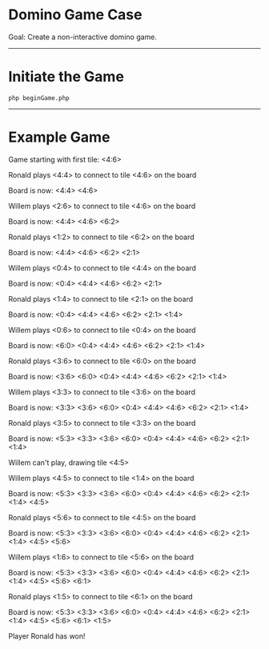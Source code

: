 # Domino Game Case

Goal: Create a non-interactive domino game. 

--- 

# Initiate the Game

`php beginGame.php`

---

# Example Game

Game starting with first tile: <4:6>

Ronald plays <4:4> to connect to tile <4:6> on the board

Board is now: <4:4> <4:6>

Willem plays <2:6> to connect to tile <4:6> on the board

Board is now: <4:4> <4:6> <6:2>

Ronald plays <1:2> to connect to tile <6:2> on the board

Board is now: <4:4> <4:6> <6:2> <2:1>

Willem plays <0:4> to connect to tile <4:4> on the board

Board is now: <0:4> <4:4> <4:6> <6:2> <2:1>

Ronald plays <1:4> to connect to tile <2:1> on the board

Board is now: <0:4> <4:4> <4:6> <6:2> <2:1> <1:4>

Willem plays <0:6> to connect to tile <0:4> on the board

Board is now: <6:0> <0:4> <4:4> <4:6> <6:2> <2:1> <1:4>

Ronald plays <3:6> to connect to tile <6:0> on the board

Board is now: <3:6> <6:0> <0:4> <4:4> <4:6> <6:2> <2:1> <1:4>

Willem plays <3:3> to connect to tile <3:6> on the board

Board is now: <3:3> <3:6> <6:0> <0:4> <4:4> <4:6> <6:2> <2:1> <1:4>

Ronald plays <3:5> to connect to tile <3:3> on the board

Board is now: <5:3> <3:3> <3:6> <6:0> <0:4> <4:4> <4:6> <6:2> <2:1> <1:4>

Willem can't play, drawing tile <4:5>

Willem plays <4:5> to connect to tile <1:4> on the board

Board is now: <5:3> <3:3> <3:6> <6:0> <0:4> <4:4> <4:6> <6:2> <2:1> <1:4> <4:5>

Ronald plays <5:6> to connect to tile <4:5> on the board

Board is now: <5:3> <3:3> <3:6> <6:0> <0:4> <4:4> <4:6> <6:2> <2:1> <1:4> <4:5> <5:6>

Willem plays <1:6> to connect to tile <5:6> on the board

Board is now: <5:3> <3:3> <3:6> <6:0> <0:4> <4:4> <4:6> <6:2> <2:1> <1:4> <4:5> <5:6> <6:1>

Ronald plays <1:5> to connect to tile <6:1> on the board

Board is now: <5:3> <3:3> <3:6> <6:0> <0:4> <4:4> <4:6> <6:2> <2:1> <1:4> <4:5> <5:6> <6:1> <1:5>

Player Ronald has won!


